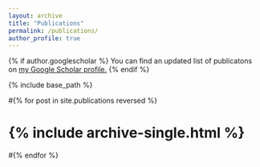```yaml
---
layout: archive
title: "Publications"
permalink: /publications/
author_profile: true
---
```


{% if author.googlescholar %}
  You can find an updated list of publicatons on <u><a href="{{author.googlescholar}}">my Google Scholar profile</a>.</u>
{% endif %}

{% include base_path %}

#{% for post in site.publications reversed %}
#  {% include archive-single.html %}
#{% endfor %}
